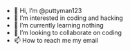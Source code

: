 - 👋 Hi, I’m @puttyman123
- 👀 I’m interested in coding and hacking
- 🌱 I’m currently learning nothing
- 💞️ I’m looking to collaborate on coding
- 📫 How to reach me my email

<!---
puttyman123/puttyman123 is a ✨ special ✨ repository because its `README.md` (this file) appears on your GitHub profile.
You can click the Preview link to take a look at your changes.
--->
